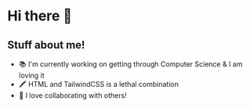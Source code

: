 # Hi there 👋
## Stuff about me!


- 📚 I'm currently working on getting through Computer Science & I am loving it
- 🖍️ HTML and TailwindCSS is a lethal combination
- 🤝 I love collaborating with others!
<!--
**Ryan-Somers/Ryan-Somers** is a ✨ _special_ ✨ repository because its `README.md` (this file) appears on your GitHub profile.

Here are some ideas to get you started:

- 🔭 I’m currently working on ...
- 🌱 I’m currently learning ...
- 👯 I’m looking to collaborate on ...
- 🤔 I’m looking for help with ...
- 💬 Ask me about ...
- 📫 How to reach me: ...
- 😄 Pronouns: ...
- ⚡ Fun fact: ...
-->
